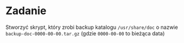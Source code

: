 # Zadanie

Stworzyć skrypt, który zrobi backup katalogu `/usr/share/doc` o nazwie `backup-doc-0000-00-00.tar.gz` (gdzie `0000-00-00` to bieżąca data)

